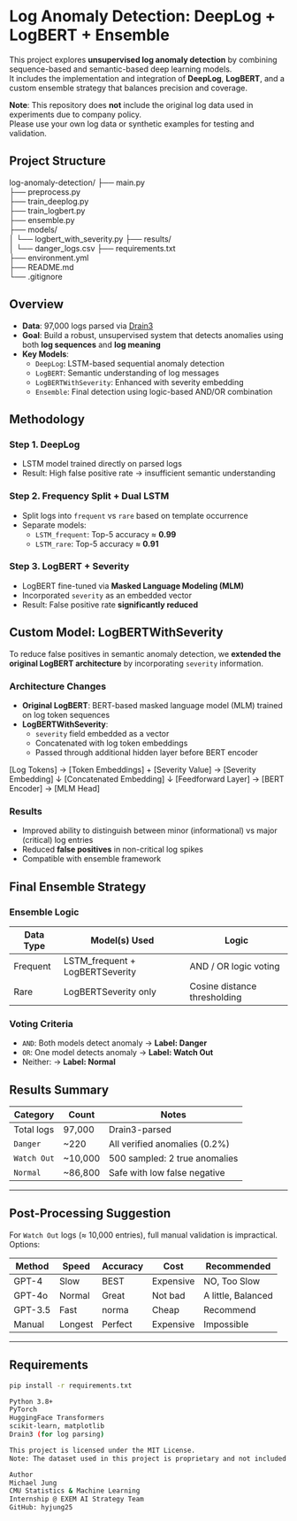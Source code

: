 # Log Anomaly Detection: DeepLog + LogBERT + Ensemble

This project explores **unsupervised log anomaly detection** by combining sequence-based and semantic-based deep learning models.  
It includes the implementation and integration of **DeepLog**, **LogBERT**, and a custom ensemble strategy that balances precision and coverage.

**Note**: This repository does **not** include the original log data used in experiments due to company policy.  
Please use your own log data or synthetic examples for testing and validation.

## Project Structure
log-anomaly-detection/
├── main.py               
├── preprocess.py         
├── train_deeplog.py      
├── train_logbert.py      
├── ensemble.py           
├── models/               
│   └── logbert_with_severity.py
├── results/             
│   └── danger_logs.csv
├── requirements.txt      
├── environment.yml        
├── README.md             
└── .gitignore            

## Overview
- **Data**: 97,000 logs parsed via [Drain3](https://github.com/logpai/Drain3)
- **Goal**: Build a robust, unsupervised system that detects anomalies using both **log sequences** and **log meaning**
- **Key Models**:
  - `DeepLog`: LSTM-based sequential anomaly detection
  - `LogBERT`: Semantic understanding of log messages
  - `LogBERTWithSeverity`: Enhanced with severity embedding
  - `Ensemble`: Final detection using logic-based AND/OR combination

## Methodology
### Step 1. DeepLog
- LSTM model trained directly on parsed logs
- Result: High false positive rate → insufficient semantic understanding

### Step 2. Frequency Split + Dual LSTM
- Split logs into `frequent` vs `rare` based on template occurrence
- Separate models:
  - `LSTM_frequent`: Top-5 accuracy ≈ **0.99**
  - `LSTM_rare`: Top-5 accuracy ≈ **0.91**

### Step 3. LogBERT + Severity
- LogBERT fine-tuned via **Masked Language Modeling (MLM)**
- Incorporated `severity` as an embedded vector
- Result: False positive rate **significantly reduced**

## Custom Model: LogBERTWithSeverity
To reduce false positives in semantic anomaly detection, we **extended the original LogBERT architecture** by incorporating `severity` information.

### Architecture Changes

- **Original LogBERT**: BERT-based masked language model (MLM) trained on log token sequences  
- **LogBERTWithSeverity**:
  - `severity` field embedded as a vector
  - Concatenated with log token embeddings
  - Passed through additional hidden layer before BERT encoder

[Log Tokens] → [Token Embeddings]
+
[Severity Value] → [Severity Embedding]
↓
[Concatenated Embedding]
↓
[Feedforward Layer] → [BERT Encoder] → [MLM Head]

### Results
- Improved ability to distinguish between minor (informational) vs major (critical) log entries
- Reduced **false positives** in non-critical log spikes
- Compatible with ensemble framework

## Final Ensemble Strategy
### Ensemble Logic

| Data Type | Model(s) Used                    | Logic                            |
|-----------|----------------------------------|----------------------------------|
| Frequent  | LSTM_frequent + LogBERTSeverity  | AND / OR logic voting            |
| Rare      | LogBERTSeverity only             | Cosine distance thresholding     |

### Voting Criteria

- `AND`: Both models detect anomaly → **Label: Danger**
- `OR`: One model detects anomaly → **Label: Watch Out**
- Neither: → **Label: Normal**

## Results Summary

| Category      | Count  | Notes                            |
|---------------|--------|----------------------------------|
| Total logs    | 97,000 | Drain3-parsed                    |
| `Danger`      | ~220   | All verified anomalies (0.2%)    |
| `Watch Out`   | ~10,000| 500 sampled: 2 true anomalies    |
| `Normal`      | ~86,800| Safe with low false negative     |

---

## Post-Processing Suggestion
For `Watch Out` logs (≈ 10,000 entries), full manual validation is impractical. Options:

| Method     | Speed | Accuracy |   Cost   |    Recommended    |
|------------|-------|----------|----------|-------------------|
| GPT-4      | Slow  |   BEST   | Expensive|    NO, Too Slow   |
| GPT-4o     |Normal |  Great   | Not bad  | A little, Balanced|
| GPT-3.5    | Fast  | norma   |  Cheap    |     Recommend    |
| Manual     | Longest| Perfect  | Expensive |  Impossible      |

---

## Requirements

```bash
pip install -r requirements.txt

Python 3.8+
PyTorch
HuggingFace Transformers
scikit-learn, matplotlib
Drain3 (for log parsing)

This project is licensed under the MIT License.
Note: The dataset used in this project is proprietary and not included in this repository.

Author
Michael Jung
CMU Statistics & Machine Learning
Internship @ EXEM AI Strategy Team
GitHub: hyjung25
